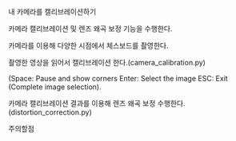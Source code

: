 

내 카메라를 캘리브레이션하기

카메라 캘리브레이션 및 렌즈 왜곡 보정 기능을 수행한다.

카메라를 이용해 다양한 시점에서 체스보드를 촬영한다.

촬영한 영상을 읽어서 캘리브레이션 한다.(camera_calibration.py)

(Space: Pause and show corners
Enter: Select the image
ESC: Exit (Complete image selection).

카메라 캘리브레이션 결과를 이용해 렌즈 왜곡 보정 수행한다.(distortion_correction.py)

주의할점
